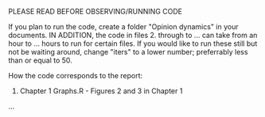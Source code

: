PLEASE READ BEFORE OBSERVING/RUNNING CODE

If you plan to run the code, create a folder "Opinion dynamics" in your documents. IN ADDITION, the code in files 2.  through to ... can take from an hour to ... hours to run 
for certain files. If you would like to run these still but not be waiting around, change "iters" to a lower number; preferrably less than or equal to 50.

How the code corresponds to the report:

1. Chapter 1 Graphs.R - Figures 2 and 3 in Chapter 1

... 
